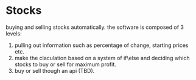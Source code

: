 # Stocks
buying and selling stocks automatically.
the software is composed of 3 levels:
1. pulling out information such as percentage of change, starting prices etc.
2. make the claculation based on a system of if\else and deciding which stocks to buy or sell for maximum profit.
3. buy or sell though an api (TBD).
